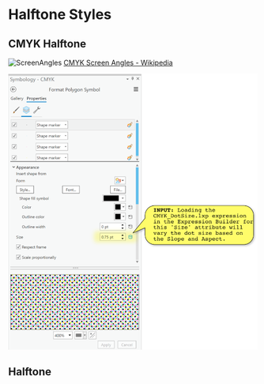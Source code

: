 # Halftone Styles

## CMYK Halftone
![ScreenAngles](https://upload.wikimedia.org/wikipedia/commons/thumb/3/35/CMYK_screen_angles.svg/2560px-CMYK_screen_angles.svg.png)
[CMYK Screen Angles - Wikipedia](https://en.wikipedia.org/wiki/Screen_angle)

![CYMK Symbol Panel](https://github.com/WarrenDz/terrain-aware/blob/main/Images/CMYK_SymbolPanel.png)

## Halftone
